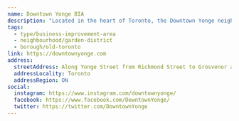 ```yaml
---
name: Downtown Yonge BIA
description: "Located in the heart of Toronto, the Downtown Yonge neighbourhood is a vibrant melting pot of arts and culture and history, showcasing a diverse business mix of restaurants, retail, services and more. The BIA encompasses several city blocks in the downtown core, and is home to the Toronto Eaton Centre, Yonge-Dundas Square, and iconic venues."
tags:
  - type/business-improvement-area
  - neighbourhood/garden-district
  - borough/old-toronto
link: https://downtownyonge.com
address:
  streetAddress: Along Yonge Street from Richmond Street to Grosvenor and Alexander Streets
  addressLocality: Toronto
  addressRegion: ON
social:
  instagram: https://www.instagram.com/downtownyonge/
  facebook: https://www.facebook.com/DowntownYonge/
  twitter: https://twitter.com/DowntownYonge
---
```

